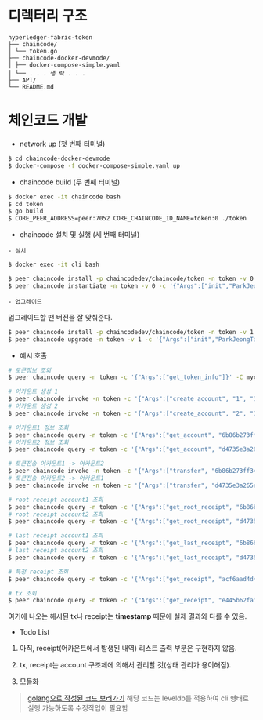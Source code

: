 # 디렉터리 구조

```
hyperledger-fabric-token
├── chaincode/
│ └── token.go
├── chaincode-docker-devmode/
│ ├── docker-compose-simple.yaml
│ └── . . . 생 략 . . .
├── API/
└── README.md
```





# 체인코드 개발



* network up (첫 번째 터미널)

```bash
$ cd chaincode-docker-devmode
$ docker-compose -f docker-compose-simple.yaml up
```



* chaincode build (두 번째 터미널)

```bash
$ docker exec -it chaincode bash
$ cd token
$ go build
$ CORE_PEER_ADDRESS=peer:7052 CORE_CHAINCODE_ID_NAME=token:0 ./token
```





* chaincode 설치 및 실행 (세 번째 터미널)

```- 설치```

```bash
$ docker exec -it cli bash

$ peer chaincode install -p chaincodedev/chaincode/token -n token -v 0
$ peer chaincode instantiate -n token -v 0 -c '{"Args":["init","ParkJeongTae","PJT","10000000"]}' -C myc
```



```- 업그레이드```

업그레이드할 땐 버전을 잘 맞춰준다.

```bash
$ peer chaincode install -p chaincodedev/chaincode/token -n token -v 1
$ peer chaincode upgrade -n token -v 1 -c '{"Args":["init","ParkJeongTae","PJT","10000000"]}' -C myc
```



* 예시 호출

```bash
# 토큰정보 조회
$ peer chaincode query -n token -c '{"Args":["get_token_info"]}' -C myc

# 어카운트 생성 1
$ peer chaincode invoke -n token -c '{"Args":["create_account", "1", "100"]}' -C myc
# 어카운트 생성 2
$ peer chaincode invoke -n token -c '{"Args":["create_account", "2", "300"]}' -C myc

# 어카운트1 정보 조회
$ peer chaincode query -n token -c '{"Args":["get_account", "6b86b273ff34fce19d6b804eff5a3f5747ada4eaa22f1d49c01e52ddb7875b4b"]}' -C myc
# 어카운트2 정보 조회
$ peer chaincode query -n token -c '{"Args":["get_account", "d4735e3a265e16eee03f59718b9b5d03019c07d8b6c51f90da3a666eec13ab35"]}' -C myc

# 토큰전송 어카운트1 -> 어카운트2
$ peer chaincode invoke -n token -c '{"Args":["transfer", "6b86b273ff34fce19d6b804eff5a3f5747ada4eaa22f1d49c01e52ddb7875b4b","d4735e3a265e16eee03f59718b9b5d03019c07d8b6c51f90da3a666eec13ab35","30"]}' -C myc
# 토큰전송 어카운트2 -> 어카운트1
$ peer chaincode invoke -n token -c '{"Args":["transfer", "d4735e3a265e16eee03f59718b9b5d03019c07d8b6c51f90da3a666eec13ab35","6b86b273ff34fce19d6b804eff5a3f5747ada4eaa22f1d49c01e52ddb7875b4b","10"]}' -C myc

# root receipt account1 조회
$ peer chaincode query -n token -c '{"Args":["get_root_receipt", "6b86b273ff34fce19d6b804eff5a3f5747ada4eaa22f1d49c01e52ddb7875b4b"]}' -C myc
# root receipt account2 조회
$ peer chaincode query -n token -c '{"Args":["get_root_receipt", "d4735e3a265e16eee03f59718b9b5d03019c07d8b6c51f90da3a666eec13ab35"]}' -C myc

# last receipt account1 조회
$ peer chaincode query -n token -c '{"Args":["get_last_receipt", "6b86b273ff34fce19d6b804eff5a3f5747ada4eaa22f1d49c01e52ddb7875b4b"]}' -C myc
# last receipt account2 조회
$ peer chaincode query -n token -c '{"Args":["get_last_receipt", "d4735e3a265e16eee03f59718b9b5d03019c07d8b6c51f90da3a666eec13ab35"]}' -C myc

# 특정 receipt 조회
$ peer chaincode query -n token -c '{"Args":["get_receipt", "acf6aad4d454a9a80ef1c32231f6ff4728d982a66b877b156f168bb693596020"]}' -C myc

# tx 조회
$ peer chaincode query -n token -c '{"Args":["get_receipt", "e445b62fafae008942acdedb2f5043889b5692d3fcb757d5e5743d7ee516d90c"]}' -C myc
```



여기에 나오는 해시된 tx나 receipt는 **timestamp** 때문에 실제 결과와 다를 수 있음. 



* Todo List

1. 아직, receipt(어카운트에서 발생된 내역) 리스트 출력 부분은 구현하지 않음. 

2. tx, receipt는 account 구조체에 의해서 관리할 것(상태 관리가 용이해짐).
3. 모듈화



>  [golang으로 작성된 코드 보러가기](https://github.com/pjt3591oo/go-token/blob/master/chaincode/token.go) 해당 코드는 leveldb를 적용하여 cli 형태로 실행 가능하도록 수정작업이 필요함



